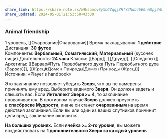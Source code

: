 ```yaml
---
share_link: https://share.note.sx/m9ksbmcv#yXbGZqqjZHfY3Ndb4bEGnAQpj3Ah4WjJ92Ccx8y5Scs
share_updated: 2024-05-01T21:53:50+03:00
---
```

### Animal friendship
1 уровень, [[Очарование|Очарование]]
Время накладывания: **1 действие**
Дистанция: **30 футов**
Компоненты: **Вербальный**, **Соматический**, **Материальный** (кусочек пищи)
Длительность: **24 часа**
Классы: [[Бард]], [[Друид]], [[Следопыт]]
Архетипы: [[Варвар#Путь Первобытного духа|Путь Первобытного духа (Варвар)]], [[Жрец#Домен Природы|Домен Природы (Жрец)]]
Источник: «Player's handbook»

Это заклинание позволяет убедить **Зверя**, что вы не намерены причинять ему вред. Выберите видимого **Зверя**. Он должен видеть и слышать вас. Если **Интеллект Зверя >= 4**, то заклинание проваливается. В противном случае **Зверь** должен преуспеть в **спасброске Мудрости**, иначе он станет **очарованным** на время действия заклинания. Если вы или один из ваших спутников причинит цели вред, заклинание окончится.

**На больших уровнях.** Если **ячейка >= 2-го уровня**, вы можете воздействовать на **1 дополнительного Зверя за каждый уровень**